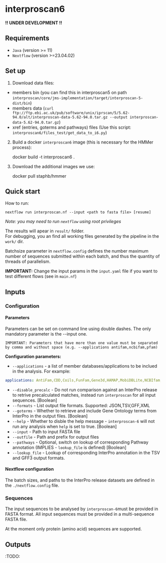 # interproscan6

**!! UNDER DEVELOPMENT !!**

## Requirements

* `Java` (version >= 11)
* `Nextflow` (version >=23.04.02)

## Set up

1. Download data files:
- members bin (you can find this in interproscan5 on path `interproscan/core/jms-implementation/target/interproscan-5-dist/bin`)
- members data (`curl ftp://ftp.ebi.ac.uk/pub/software/unix/iprscan/5/5.62-94.0/alt/interproscan-data-5.62-94.0.tar.gz --output interproscan-data-5.62-94.0.tar.gz`)
- xref (entries, goterms and pathways) files (Use this script: `interproscan6/files_test/get_data_to_i6.py`)

2. Build a docker `interproscan6` image (this is necessary for the HMMer process):

    docker build -t interproscan6 .
    
3. Download the additional images we use:
    
    docker pull staphb/hmmer

## Quick start

How to run:


    nextflow run interproscan.nf --input <path to fasta file> [resume]

_Note: you may need to run `nextflow` using root privileges_

The results will apear in `result/` folder.  
For debugging, you an find all working files generated by the pipeline in the `work/` dir.

Batchsize parameter in `nextflow.config` defines the number maximum number of sequences submitted within each batch, and thus the quantity of threads of parallelism.

**IMPORTANT:** Change the input params in the `input.yaml` file if you want to test different flows (see in `main.nf`)

## Inputs

### Configuration

#### Parameters

Parameters can be set on command line using double dashes. The only mandatory parameter is the --input one.

`IMPORTANT: Parameters that have more than one value must be separated by comma and without space (e.g. --applications antifam,ncbifam,pfam)`

**Configuration parameters:**

* `--applications` - a list of member databases/applications to be inclued in the analysis. For example:

```yaml
applications: AntiFam,CDD,Coils,FunFam,Gene3d,HAMAP,MobiDBLite,NCBIfam,Panther,Pfam,Phobius,PIRSF,PIRSR,PRINTS,PrositePatterns,PrositeProfiles,SFLD,SignalP_EUK,SignalP_GRAM_NEGATIVE,SignalP_GRAM_POSITIVE,SMART,SuperFamily,TMHMM
```

* `--disable_precalc` - Do not run comparison against an InterPro release to retrive precalculated matches, instead run `interproscan` for all input sequences. [Boolean]
* `--formats` - List output file formats. Supported: JSON,TSV,GFF,XML
* `--goterms` - Whether to retrieve and include Gene Ontology terms from InterPro in the output files. [Boolean]
* `--help` - Whether to disble the help message - `interproscan-6` will not run any analysis when `help` is set to true. [Boolean]
* `--input` - Path to input FASTA file
* `--outfile` - Path and prefix for output files
* `--pathways` - Optional, switch on lookup of corresponding Pathway annotation (IMPLIES - `lookup_file` is defined) [Boolean]
* `--lookup_file` - Lookup of corresponding InterPro annotation in the TSV and GFF3 output formats.

#### Nextflow configuration

The batch sizes, and paths to the InterPro release datasets are defined in the `./nextflow.config` file. 

### Sequences

The input sequences to be analysed by `interproscan-6`must be provided in FASTA format. All input sequences must be provided in a multi-sequence FASTA file.

At the moment only protein (amino acid) sequences are supported.


## Outputs

:TODO:
